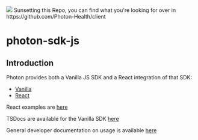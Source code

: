 <img src="https://media.istockphoto.com/id/510322864/photo/red-sunset.jpg?s=612x612&w=0&k=20&c=XSMKCBQTgVfllBHRMcEVTypBsPJBxROb0fgcZxUuSjE=" />
Sunsetting this Repo, you can find what you're looking for over in https://github.com/Photon-Health/client

# photon-sdk-js

## Introduction
Photon provides both a Vanilla JS SDK and a React integration of that SDK:
- [Vanilla](https://github.com/Photon-Health/photon-sdk-js/tree/main/packages/sdk)
- [React](https://github.com/Photon-Health/photon-sdk-js/tree/main/packages/react)

React examples are [here](https://github.com/Photon-Health/photon-sdk-js/tree/main/packages/react/examples)

TSDocs are available for the Vanilla SDK [here](https://photon-health.github.io/photon-sdk-js/)

General developer documentation on usage is available [here](https://docs.photon.health/docs/sdk-frontend)


